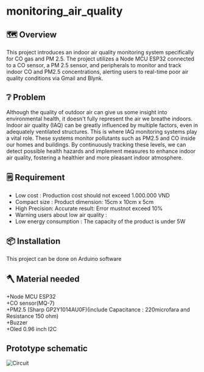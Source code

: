 # monitoring_air_quality
## 🗺️ Overview
This project introduces an indoor air quality monitoring system specifically for CO gas and PM 2.5. The project utilizes a Node MCU ESP32 connected to a CO sensor, a PM 2.5 sensor, and peripherals to monitor and track indoor CO and PM2.5 concentrations, alerting users to real-time poor air quality conditions via Gmail and Blynk. 
## ❔ Problem 
Although the quality of outdoor air can give us some insight into environmental health, it doesn't fully represent the air we breathe indoors. Indoor air quality (IAQ) can be greatly influenced by multiple factors, even in adequately ventilated structures. This is where IAQ monitoring systems play a vital role. These systems monitor pollutants such as PM2.5 and CO inside our homes and buildings. By continuously tracking these levels, we can detect possible health hazards and implement measures to enhance indoor air quality, fostering a healthier and more pleasant indoor atmosphere. 
## 🗒️ Requirement 
- Low cost : Production cost should not exceed 1.000.000 VND
- Compact size : Product dimension: 15cm x 10cm x 5cm
- High Precision: Accurate result: Error mustnot exceed 10%
- Warning users about low air quality : 
- Low energy consumption : The capacity of the product is under 5W 
## 📦 Installation 
This project can be done on Arduino software
## 🪓 Material needed
+Node MCU ESP32    
+CO sensor(MQ-7)    
+PM2.5 (Sharp GP2Y1014AU0F)(include Capacitance : 220microfara and Resistance 150 ohm)    
+Buzzer     
+Oled 0.96 inch I2C 
## Prototype schematic
![Circuit](https://github.com/HourseNguyen/monitoring_air_quality/assets/135302509/c35d3406-2e7b-4b94-a89d-fa0232eadddc)

